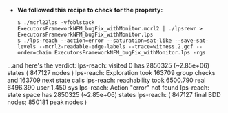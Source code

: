 *   **We followed this recipe to check for the property:**

        $ ./mcrl22lps -vfoblstack ExecutorsFrameworkNFM_bugFix_withMonitor.mcrl2 | ./lpsrewr > ExecutorsFrameworkNFM_bugFix_withMonitor.lps
        $ ./lps-reach --action=error --saturation=sat-like --save-sat-levels --mcrl2-readable-edge-labels --trace=witness.2.gcf --order=chain ExecutorsFrameworkNFM_bugFix_withMonitor.lps -rgs

   ...and here's the verdict:
        lps-reach: visited 0 has 2850325 (~2.85e+06) states ( 847127 nodes )
        lps-reach: Exploration took 163709 group checks and 163709 next state calls
        lps-reach: reachability took 6500.790 real 6496.390 user 1.450 sys
	lps-reach: Action "error" not found
	lps-reach: state space has 2850325 (~2.85e+06) states
	lps-reach: ( 847127 final BDD nodes; 850181 peak nodes )
        
   